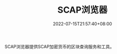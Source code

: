 ﻿---
weight: 
title: "SCAP浏览器"
description: "SCAP浏览器提供SCAP加密货币的区块查询服务和工具"
date: 2022-07-15T21:57:40+08:00
lastmod: 2022-07-15T16:45:40+08:00
draft: false
authors: ["浮尘"]
featuredImage: "scapliulanqi.png"
link: "http://explorer.safecapital.io/"
tags: ["区块链浏览器","SCAP浏览器"]
categories: ["navigation"]
navigation: ["区块链浏览器"]
lightgallery: true
toc: true
pinned: false
recommend: false
recommend1: false
---
SCAP浏览器提供SCAP加密货币的区块查询服务和工具。
